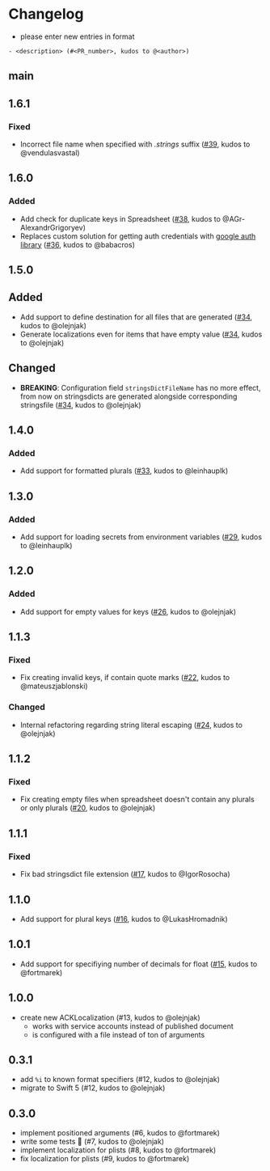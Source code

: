 # Changelog

- please enter new entries in format 

```
- <description> (#<PR_number>, kudos to @<author>)
```

## main

## 1.6.1

### Fixed

- Incorrect file name when specified with _.strings_ suffix ([#39](https://github.com/AckeeCZ/ACKLocalization/pull/39), kudos to @vendulasvastal)

## 1.6.0

### Added
- Add check for duplicate keys in Spreadsheet ([#38](https://github.com/AckeeCZ/ACKLocalization/pull/38), kudos to @AGr-AlexandrGrigoryev)
- Replaces custom solution for getting auth credentials with [google auth library](https://github.com/googleapis/google-auth-library-swift) ([#36](https://github.com/AckeeCZ/ACKLocalization/pull/36), kudos to @babacros)

## 1.5.0

## Added 
- Add support to define destination for all files that are generated ([#34](https://github.com/AckeeCZ/ACKLocalization/pull/34), kudos to @olejnjak)
- Generate localizations even for items that have empty value ([#34](https://github.com/AckeeCZ/ACKLocalization/pull/34), kudos to @olejnjak)

## Changed
- **BREAKING**: Configuration field `stringsDictFileName` has no more effect, from now on stringsdicts are generated alongside corresponding stringsfile ([#34](https://github.com/AckeeCZ/ACKLocalization/pull/34), kudos to @olejnjak)

## 1.4.0

### Added
- Add support for formatted plurals ([#33](https://github.com/AckeeCZ/ACKLocalization/pull/33), kudos to @leinhauplk)

## 1.3.0

### Added
- Add support for loading secrets from environment variables ([#29](https://github.com/AckeeCZ/ACKLocalization/pull/29), kudos to @leinhauplk)

## 1.2.0

### Added
- Add support for empty values for keys ([#26](https://github.com/AckeeCZ/ACKLocalization/pull/22), kudos to @olejnjak)

## 1.1.3

### Fixed
- Fix creating invalid keys, if contain quote marks ([#22](https://github.com/AckeeCZ/ACKLocalization/pull/22), kudos to @mateuszjablonski)

### Changed
- Internal refactoring regarding string literal escaping ([#24](https://github.com/AckeeCZ/ACKLocalization/pull/24), kudos to @olejnjak)

## 1.1.2

### Fixed
- Fix creating empty files when spreadsheet doesn't contain any plurals or only plurals ([#20](https://github.com/AckeeCZ/ACKLocalization/pull/20), kudos to @olejnjak)

## 1.1.1

### Fixed

- Fix bad stringsdict file extension ([#17](https://github.com/AckeeCZ/ACKLocalization/pull/17), kudos to @IgorRosocha)

## 1.1.0

- Add support for plural keys ([#16](https://github.com/AckeeCZ/ACKLocalization/pull/16), kudos to @LukasHromadnik)

## 1.0.1

- Add support for specifiying number of decimals for float ([#15](https://github.com/AckeeCZ/ACKLocalization/pull/15), kudos to @fortmarek)

## 1.0.0

- create new ACKLocalization (#13, kudos to @olejnjak)
    - works with service accounts instead of published document
    - is configured with a file instead of ton of arguments

## 0.3.1

- add `%i` to known format specifiers (#12, kudos to @olejnjak)
- migrate to Swift 5 (#12, kudos to @olejnjak)

## 0.3.0

- implement positioned arguments (#6, kudos to @fortmarek)
- write some tests 💪  (#7, kudos to @olejnjak)
- implement localization for plists (#8, kudos to @fortmarek)
- fix localization for plists (#9, kudos to @fortmarek)
